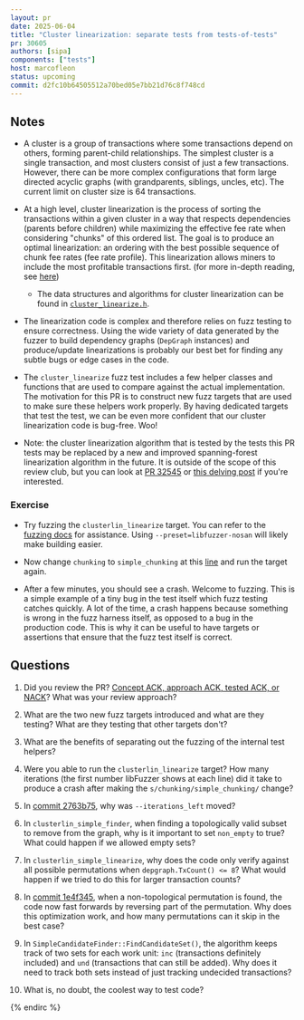 ```yaml
---
layout: pr
date: 2025-06-04
title: "Cluster linearization: separate tests from tests-of-tests"
pr: 30605
authors: [sipa]
components: ["tests"]
host: marcofleon
status: upcoming
commit: d2fc10b64505512a70bed05e7bb21d76c8f748cd
---
```


## Notes

- A cluster is a group of transactions where some transactions depend on others, forming parent-child relationships. The simplest cluster is a single transaction, and most clusters consist of just a few transactions. However, there can be more complex configurations that form large directed acyclic graphs (with grandparents, siblings, uncles, etc). The current limit on cluster size is 64 transactions.

- At a high level, cluster linearization is the process of sorting the transactions within a given cluster in a way that respects dependencies (parents before children) while maximizing the effective fee rate when considering "chunks" of this ordered list. The goal is to produce an optimal linearization: an ordering with the best possible sequence of chunk fee rates (fee rate profile). This linearization allows miners to include the most profitable transactions first. (for more in-depth reading, see [here](https://delvingbitcoin.org/t/how-to-linearize-your-cluster/303))
    - The data structures and algorithms for cluster linearization can be found in [`cluster_linearize.h`](https://github.com/bitcoin/bitcoin/blob/master/src/cluster_linearize.h).

- The linearization code is complex and therefore relies on fuzz testing to ensure correctness. Using the wide variety of data generated by the fuzzer to build dependency graphs (`DepGraph` instances) and produce/update linearizations is probably our best bet for finding any subtle bugs or edge cases in the code.

- The `cluster_linearize` fuzz test includes a few helper classes and functions that are used to compare against the actual implementation. The motivation for this PR is to construct new fuzz targets that are used to make sure these helpers work properly. By having dedicated targets that test the test, we can be even more confident that our cluster linearization code is bug-free. Woo!

- Note: the cluster linearization algorithm that is tested by the tests this PR tests may be replaced by a new and improved spanning-forest linearization algorithm in the future. It is outside of the scope of this review club, but you can look at [PR 32545](https://github.com/bitcoin/bitcoin/pull/32545) or [this delving post](https://delvingbitcoin.org/t/spanning-forest-cluster-linearization/1419) if you're interested.


### Exercise

- Try fuzzing the `clusterlin_linearize` target. You can refer to the [fuzzing docs](https://github.com/bitcoin/bitcoin/blob/master/doc/fuzzing.md) for assistance. Using `--preset=libfuzzer-nosan` will likely make building easier.

- Now change `chunking` to `simple_chunking` at this [line](https://github.com/bitcoin-core-review-club/bitcoin/blob/d2fc10b64505512a70bed05e7bb21d76c8f748cd/src/test/fuzz/cluster_linearize.cpp#L1104) and run the target again.

- After a few minutes, you should see a crash. Welcome to fuzzing. This is a simple example of a tiny bug in the test itself which fuzz testing catches quickly. A lot of the time, a crash happens because something is wrong in the fuzz harness itself, as opposed to a bug in the production code. This is why it can be useful to have targets or assertions that ensure that the fuzz test itself is correct.


## Questions

1. Did you review the PR? [Concept ACK, approach ACK, tested ACK, or NACK](https://github.com/bitcoin/bitcoin/blob/master/CONTRIBUTING.md#peer-review)? What was your review approach?

1. What are the two new fuzz targets introduced and what are they testing? What are they testing that other targets don't?

1. What are the benefits of separating out the fuzzing of the internal test helpers?

1. Were you able to run the `clusterlin_linearize` target? How many iterations (the first number libFuzzer shows at each line) did it take to produce a crash after making the `s/chunking/simple_chunking/` change?

1. In [commit 2763b75](https://github.com/bitcoin-core-review-club/bitcoin/commit/2763b753c7974c877659fdfa1cfcb6a09e2cd2ac), why was `--iterations_left` moved?

1. In `clusterlin_simple_finder`, when finding a topologically valid subset to remove from the graph, why is it important to set `non_empty` to true? What could happen if we allowed empty sets?

1. In `clusterlin_simple_linearize`, why does the code only verify against all possible permutations when `depgraph.TxCount() <= 8`? What would happen if we tried to do this for larger transaction counts?

1. In [commit 1e4f345](https://github.com/bitcoin-core-review-club/bitcoin/commit/1e4f3452a980744ece8a57bf46c35f44e2aa83a0), when a non-topological permutation is found, the code now fast forwards by reversing part of the permutation. Why does this optimization work, and how many permutations can it skip in the best case?

1. In `SimpleCandidateFinder::FindCandidateSet()`, the algorithm keeps track of two sets for each work unit: `inc` (transactions definitely included) and `und` (transactions that can still be added). Why does it need to track both sets instead of just tracking undecided transactions?

1.  What is, no doubt, the coolest way to test code?


<!-- TODO: After a meeting, uncomment and add meeting log between the irc tags
## Meeting Log

### Meeting 1

{% irc %}
-->
<!-- TODO: For additional meetings, add the logs to the same irc block. This ensures line numbers keep increasing, avoiding hyperlink conflicts for identical line numbers across meetings.

### Meeting 2

-->
{% endirc %}
